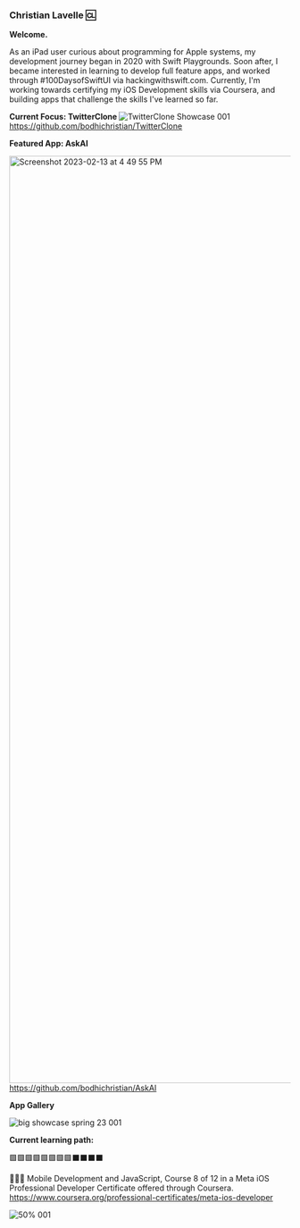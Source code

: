 ### Christian Lavelle 🆑

<b>Welcome.</b>


As an iPad user curious about programming for Apple systems, my development journey began in 2020 with Swift Playgrounds. Soon after, I became interested in learning to develop full feature apps, and worked through #100DaysofSwiftUI via hackingwithswift.com. Currently, I'm working towards certifying my iOS Development skills via Coursera, and building apps that challenge the skills I've learned so far.

<b>Current Focus: TwitterClone </b>
![TwitterClone Showcase 001](https://user-images.githubusercontent.com/110639779/234390630-be0f102f-ad53-43ee-a1d3-e435638e3805.jpeg)
https://github.com/bodhichristian/TwitterClone

<b>Featured App: AskAI </b>

<img width="1660" alt="Screenshot 2023-02-13 at 4 49 55 PM" src="https://user-images.githubusercontent.com/110639779/226939618-4b5513e5-8f60-4e86-85a0-9685d3cd2e1e.png">https://github.com/bodhichristian/AskAI


<b>App Gallery </b>

![big showcase spring 23 001](https://user-images.githubusercontent.com/110639779/226939118-7c64ecc5-9297-4536-bb55-747766773d79.jpeg)


<b>Current learning path:</b>

🟩🟩🟩🟩🟩🟩🟩🟩⬛️⬛️⬛️⬛️


👨🏻‍💻 Mobile Development and JavaScript, Course 8 of 12 in a Meta iOS Professional Developer Certificate offered through Coursera.
https://www.coursera.org/professional-certificates/meta-ios-developer

![50% 001](https://user-images.githubusercontent.com/110639779/227030915-e09878ad-33ad-4da3-9e46-d2b630f9b0e6.jpeg)
